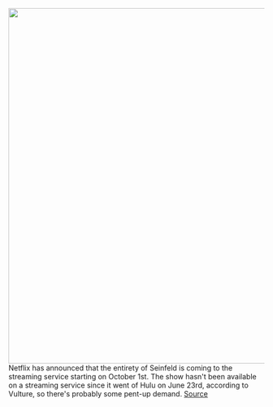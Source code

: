 <img src='https://cdn.vox-cdn.com/thumbor/knqrCHlolK9Wsgdqt_QyvavyHoM=/0x0:2880x1602/1200x800/filters:focal(1544x480:2004x940)/cdn.vox-cdn.com/uploads/chorus_image/image/69804586/Screen_Shot_2021_09_01_at_9.10.08_AM.0.png' width='700px' /><br/>
Netflix has announced that the entirety of Seinfeld is coming to the streaming service starting on October 1st. The show hasn't been available on a streaming service since it went of Hulu on June 23rd, according to Vulture, so there's probably some pent-up demand.
<a href='https://www.theverge.com/2021/9/1/22652391/seinfeld-netflix-october-streaming-wars-friends-the-office'> Source <a/>